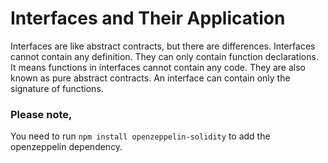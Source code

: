 # Interfaces and Their Application

Interfaces are like abstract contracts, but there are differences. Interfaces cannot contain any definition.
They can only contain function declarations. It means functions in interfaces cannot contain any code.
They are also known as pure abstract contracts. An interface can contain only the signature of functions.

### Please note,
You need to run ```npm install openzeppelin-solidity``` to add the openzeppelin dependency.